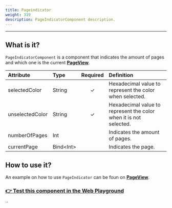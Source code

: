 ```yaml
---
title: Pageindicator
weight: 319
description: PageIndicatorComponent description.
---
```


---

## What is it?

`PageIndicatorComponent` is a component that indicates the amount of pages and which one is the current [**PageView**](pageview.md). 

| Attribute | Type | Required | Definition |
| :--- | :--- | :---: | :--- |
| selectedColor | String | ✓ | Hexadecimal value to represent the color when selected. |
| unselectedColor | String | ✓ | Hexadecimal value to represent the color when it is not selected. |
| numberOfPages | Int |   | Indicates the amount of pages.  |
| currentPage | Bind&lt;Int&gt; |   | Indicates the page.  |

## How to use it? 

An example on how to use `PageIndicator` can be foun on [**PageView**](pageview.md#como-usar).

### [👉 Test this component in the Web Playground​](https://beagle-playground.netlify.app/#/demo/default-components/pageview.json)

\`\`

